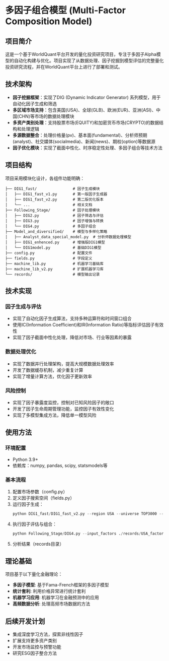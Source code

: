 # 多因子组合模型 (Multi-Factor Composition Model)

## 项目简介

这是一个基于WorldQuant平台开发的量化投资研究项目，专注于多因子Alpha模型的自动化构建与优化。项目实现了从数据处理、因子挖掘到模型评估的完整量化投资研究流程，并在WorldQuant平台上进行了部署和测试。

## 技术架构

- **因子挖掘框架**：实现了DIG (Dynamic Indicator Generator) 系列模型，用于自动化因子生成和筛选
- **多区域市场支持**：包含美国(USA)、全球(GLB)、欧洲(EUR)、亚洲(ASI)、中国(CHN)等市场的数据处理模块
- **多资产类别处理**：支持股票市场(EQUITY)和加密货币市场(CRYPTO)的数据结构和处理逻辑
- **多源数据整合**：处理价格量(pv)、基本面(fundamental)、分析师预期(analyst)、社交媒体(socialmedia)、新闻(news)、期权(option)等数据源
- **因子优化模块**：实现了截面中性化、时序稳定性处理、多因子组合等技术方法

## 项目结构

项目采用模块化设计，各组件功能明确：

```
├── DIG1_fast/                # 因子生成模块
│   ├── DIG1_fast_v1.py       # 第一版因子生成器
│   ├── DIG1_fast_v2.py       # 第二版优化版本
│   └── ...                   # 相关文档
├── Following_Stage/          # 因子处理模块
│   ├── DIG2.py               # 因子筛选与评估
│   ├── DIG3.py               # 因子增强与转换
│   └── DIG4.py               # 多因子组合
├── Model_and_diversified/    # 模型与多样化策略
│   ├── Analyst_data_special_model.py  # 分析师数据处理模型
│   ├── DIG1_enhenced.py      # 增强版DIG1模型
│   └── DIG1model.py          # 基础DIG1模型
├── config.py                 # 配置文件
├── fields.py                 # 字段定义
├── machine_lib.py            # 机器学习基础库
├── machine_lib_v2.py         # 扩展机器学习库
└── records/                  # 模型输出记录
```

## 技术实现

### 因子生成与评估
- 实现了自动化因子生成算法，支持多种运算符和时间窗口组合
- 使用IC(Information Coefficient)和IR(Information Ratio)等指标评估因子有效性
- 实现了因子截面中性化处理，降低对市场、行业等因素的暴露

### 数据处理优化
- 实现了数据并行处理架构，提高大规模数据处理效率
- 开发了数据缓存机制，减少重复计算
- 实现了增量计算方法，优化因子更新效率

### 风险控制
- 实现了因子暴露度监控，控制对已知风险因子的敞口
- 开发了因子生命周期管理功能，监控因子有效性变化
- 实现了多模型集成方法，降低单一模型风险

## 使用方法

### 环境配置
- Python 3.9+
- 依赖库：numpy, pandas, scipy, statsmodels等

### 基本流程
1. 配置市场参数（config.py）
2. 定义因子搜索空间（fields.py）
3. 运行因子生成：
   ```python
   python DIG1_fast/DIG1_fast_v2.py --region USA --universe TOP3000 --delay 1
   ```
4. 执行因子评估与组合：
   ```python
   python Following_Stage/DIG4.py --input_factors ./records/USA_factors.txt
   ```
5. 分析结果（records目录）

## 理论基础

项目基于以下量化金融理论：

- **多因子模型**: 基于Fama-French框架的多因子模型
- **统计套利**: 利用价格异常进行统计套利
- **机器学习应用**: 机器学习在金融预测中的应用
- **高频数据分析**: 处理高频市场数据的方法

## 后续开发计划

- 集成深度学习方法，探索非线性因子
- 扩展支持更多资产类别
- 开发市场监控与预警功能
- 研究ESG因子整合方法
